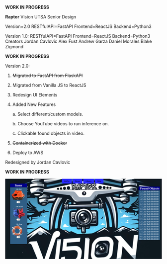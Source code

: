 **WORK IN PROGRESS**

**Raptor** Vision UTSA Senior Design

Version=2.0
  RESTfulAPI=FastAPI
  Frontend=ReactJS
  Backend=Python3

Version 1.0:
  RESTfulAPI=FastAPI
  Frontend=ReactJS
  Backend=Python3
    Creators
      Jordan Cavlovic
      Alex Fust
      Andrew Garza
      Daniel Morales
      Blake Zigmond
  
**WORK IN PROGRESS**

Version 2.0:
1. ~~Migrated to FastAPI from FlaskAPI~~
2. Migrated from Vanilla JS to ReactJS
3. Redesign UI Elements
5. Added New Features

   
    a. Select different/custom models.
  
    b. Choose YouTube videos to run inference on.
  
    c. Clickable found objects in video.
  
6. ~~Containerized with Docker~~
7. Deploy to AWS

Redesigned by Jordan Cavlovic

**WORK IN PROGRESS**

![Alt text](https://github.com/Jcavlovic/raptorv2/blob/master/raptor%20preview.png?raw=true "Title")

